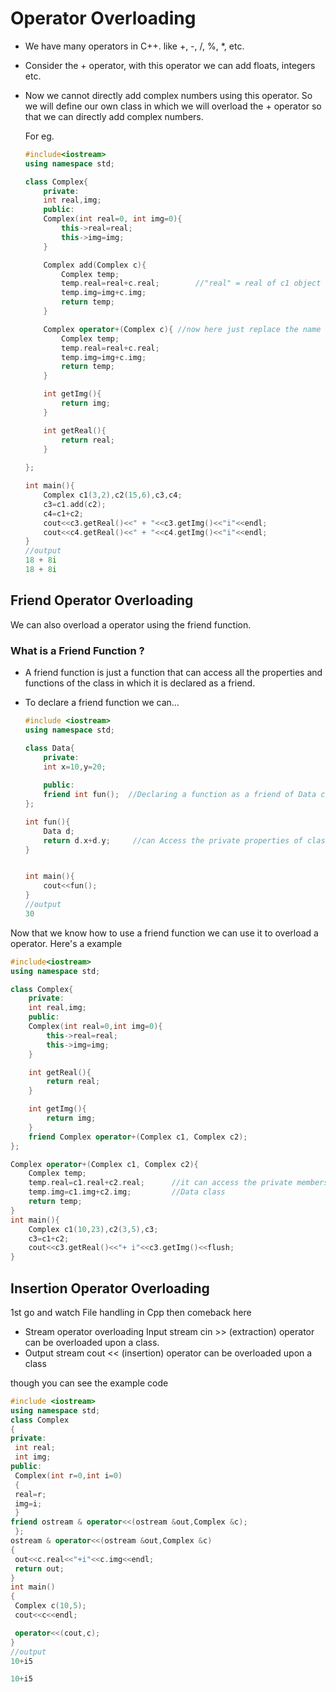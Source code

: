 # Operator Overloading

- We have many operators in C++. like +, -, /, %, *, etc.

- Consider the + operator, with this operator we can add floats, integers etc.

- Now we cannot directly add complex numbers using this operator. So we will define our own class in which we will overload the + operator so that we can directly add complex numbers.

  For eg.

  ```c++
  #include<iostream>
  using namespace std;
  
  class Complex{
      private:
      int real,img;
      public:
      Complex(int real=0, int img=0){
          this->real=real;
          this->img=img;
      }
  
      Complex add(Complex c){
          Complex temp;
          temp.real=real+c.real;		//"real" = real of c1 object and "c.real"= real of c2 object that is passed
          temp.img=img+c.img;
          return temp;
      }
  
      Complex operator+(Complex c){	//now here just replace the name of add function by operator+ to overload 									//the + operator
          Complex temp;
          temp.real=real+c.real;
          temp.img=img+c.img;
          return temp;
      }
  
      int getImg(){
          return img;
      }
  
      int getReal(){
          return real;
      }
     
  };
  
  int main(){
      Complex c1(3,2),c2(15,6),c3,c4;
      c3=c1.add(c2);	
      c4=c1+c2;			
      cout<<c3.getReal()<<" + "<<c3.getImg()<<"i"<<endl;
      cout<<c4.getReal()<<" + "<<c4.getImg()<<"i"<<endl;
  }
  //output
  18 + 8i
  18 + 8i
  ```



## Friend Operator Overloading

We can also overload a operator using the friend function.

### What is a Friend Function ?

- A friend function is just a function that can access all the properties and functions of the class in which it is declared as a friend.

- To declare a friend function we can...

  ```c++
  #include <iostream>
  using namespace std;
  
  class Data{
      private:
      int x=10,y=20;
      
      public:
      friend int fun();  //Declaring a function as a friend of Data class so it can access all the data
  };
  
  int fun(){
      Data d;
      return d.x+d.y;     //can Access the private properties of class Data as it's declared as a friend function
  }
  
  
  int main(){
      cout<<fun();
  }
  //output
  30
  ```

Now that we know how to use a friend function we can use it to overload a operator. Here's a example

```c++
#include<iostream>
using namespace std;

class Complex{
    private:
    int real,img;
    public:
    Complex(int real=0,int img=0){
        this->real=real;
        this->img=img;
    }

    int getReal(){
        return real;
    }

    int getImg(){
        return img;
    }
    friend Complex operator+(Complex c1, Complex c2);   
};

Complex operator+(Complex c1, Complex c2){
    Complex temp;
    temp.real=c1.real+c2.real;		//it can access the private members of a class as it's a friend function of the 
    temp.img=c1.img+c2.img;			//Data class
    return temp;
}
int main(){
    Complex c1(10,23),c2(3,5),c3;
    c3=c1+c2;
    cout<<c3.getReal()<<"+ i"<<c3.getImg()<<flush;
}
```



## Insertion Operator Overloading

1st go and watch File handling in Cpp then comeback here

- Stream operator overloading Input stream cin >> (extraction) operator can be overloaded upon a class.
- Output stream cout << (insertion) operator can be overloaded upon a class

though you can see the example code

```c++
#include <iostream>
using namespace std;
class Complex
{
private:
 int real;
 int img;
public:
 Complex(int r=0,int i=0)
 {
 real=r;
 img=i;
 }
friend ostream & operator<<(ostream &out,Complex &c);
 };
ostream & operator<<(ostream &out,Complex &c)
{
 out<<c.real<<"+i"<<c.img<<endl;
 return out;
}
int main()
{
 Complex c(10,5);
 cout<<c<<endl;

 operator<<(cout,c);
}
//output
10+i5

10+i5
```

